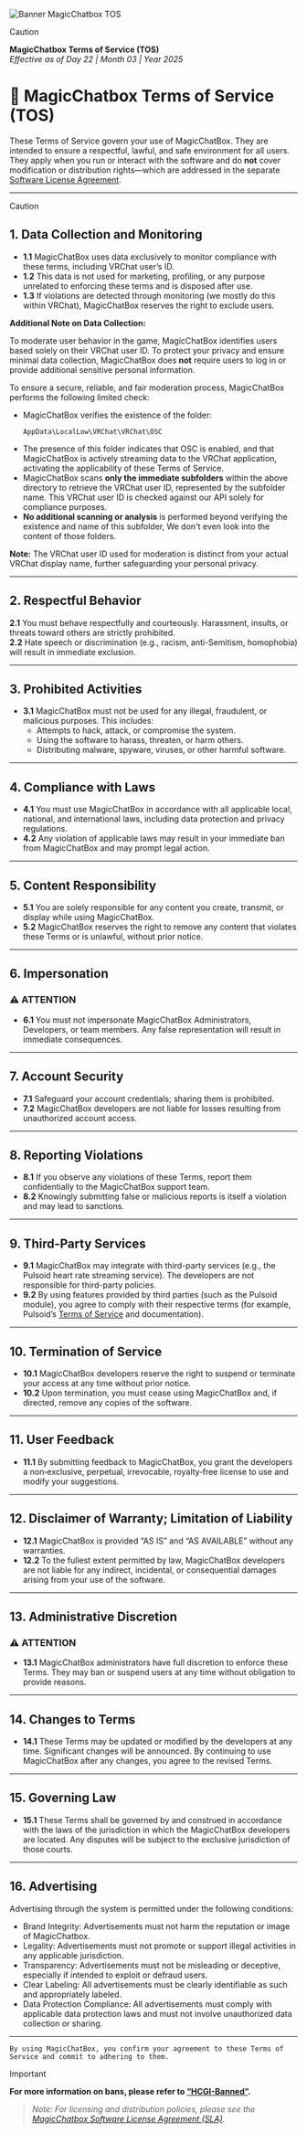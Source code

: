 ![Banner MagicChatbox TOS](https://github.com/user-attachments/assets/7234f0fa-ace3-46c7-af60-860a892e1982)

> [!CAUTION]  
> **MagicChatbox Terms of Service (TOS)**  
> *Effective as of Day 22 | Month 03 | Year 2025*

# 📜 MagicChatbox Terms of Service (TOS)

These Terms of Service govern your use of MagicChatBox. They are intended to ensure a respectful, lawful, and safe environment for all users. They apply when you run or interact with the software and do **not** cover modification or distribution rights—which are addressed in the separate [Software License Agreement](https://github.com/BoiHanny/vrcosc-magicchatbox/edit/master/License.md).

---

> [!CAUTION]
> ## 1. Data Collection and Monitoring
> - **1.1** MagicChatBox uses data exclusively to monitor compliance with these terms, including VRChat user’s ID.  
> - **1.2** This data is not used for marketing, profiling, or any purpose unrelated to enforcing these terms and is disposed after use.  
> - **1.3** If violations are detected through monitoring (we mostly do this within VRChat), MagicChatBox reserves the right to exclude users.
>
> **Additional Note on Data Collection:**
>
> To moderate user behavior in the game, MagicChatBox identifies users based solely on their VRChat user ID. To protect your privacy and ensure minimal data collection, MagicChatBox does **not** require users to log in or provide additional sensitive personal information.
>
> To ensure a secure, reliable, and fair moderation process, MagicChatBox performs the following limited check:
>
> - MagicChatBox verifies the existence of the folder:
>   ```
>   AppData\LocalLow\VRChat\VRChat\OSC
>   ```
> - The presence of this folder indicates that OSC is enabled, and that MagicChatBox is actively streaming data to the VRChat application, activating the applicability of these Terms of Service.
> - MagicChatBox scans **only the immediate subfolders** within the above directory to retrieve the VRChat user ID, represented by the subfolder name. This VRChat user ID is checked against our API solely for compliance purposes.
> - **No additional scanning or analysis** is performed beyond verifying the existence and name of this subfolder, We don't even look into the content of those folders.
>
> **Note:** The VRChat user ID used for moderation is distinct from your actual VRChat display name, further safeguarding your personal privacy.
> 
> ---
> 
> ## 2. Respectful Behavior
>   
> **2.1** You must behave respectfully and courteously. Harassment, insults, or threats toward others are strictly prohibited.  
> **2.2** Hate speech or discrimination (e.g., racism, anti-Semitism, homophobia) will result in immediate exclusion.
> 
> ---
> 
> ## 3. Prohibited Activities
> 
> - **3.1** MagicChatBox must not be used for any illegal, fraudulent, or malicious purposes. This includes:
>   - Attempts to hack, attack, or compromise the system.
>   - Using the software to harass, threaten, or harm others.
>   - Distributing malware, spyware, viruses, or other harmful software.
> 
> ---
> 
> ## 4. Compliance with Laws
> 
> - **4.1** You must use MagicChatBox in accordance with all applicable local, national, and international laws, including data protection and privacy regulations.
> - **4.2** Any violation of applicable laws may result in your immediate ban from MagicChatBox and may prompt legal action.
> 
> ---
> 
> ## 5. Content Responsibility
> 
> - **5.1** You are solely responsible for any content you create, transmit, or display while using MagicChatBox.
> - **5.2** MagicChatBox reserves the right to remove any content that violates these Terms or is unlawful, without prior notice.
> 
> ---
> 
> ## 6. Impersonation
> 
> ### ⚠️ ATTENTION
> - **6.1** You must not impersonate MagicChatBox Administrators, Developers, or team members. Any false representation will result in immediate consequences.
> 
> ---
> 
> ## 7. Account Security
> 
> - **7.1** Safeguard your account credentials; sharing them is prohibited.
> - **7.2** MagicChatBox developers are not liable for losses resulting from unauthorized account access.
> 
> ---
> 
> ## 8. Reporting Violations
> 
> - **8.1** If you observe any violations of these Terms, report them confidentially to the MagicChatBox support team.
> - **8.2** Knowingly submitting false or malicious reports is itself a violation and may lead to sanctions.
> 
> ---
> 
> ## 9. Third-Party Services
> 
> - **9.1** MagicChatBox may integrate with third-party services (e.g., the Pulsoid heart rate streaming service). The developers are not responsible for third-party policies.
> - **9.2** By using features provided by third parties (such as the Pulsoid module), you agree to comply with their respective terms (for example, Pulsoid’s [Terms of Service](https://pulsoid.net/legal) and documentation).
> ---
> 
> ## 10. Termination of Service
> 
> - **10.1** MagicChatBox developers reserve the right to suspend or terminate your access at any time without prior notice.
> - **10.2** Upon termination, you must cease using MagicChatBox and, if directed, remove any copies of the software.
> 
> ---
> 
> ## 11. User Feedback
> 
> - **11.1** By submitting feedback to MagicChatBox, you grant the developers a non‑exclusive, perpetual, irrevocable, royalty‑free license to use and modify your suggestions.
> 
> ---
> 
> ## 12. Disclaimer of Warranty; Limitation of Liability
> 
> - **12.1** MagicChatBox is provided “AS IS” and “AS AVAILABLE” without any warranties.  
> - **12.2** To the fullest extent permitted by law, MagicChatBox developers are not liable for any indirect, incidental, or consequential damages arising from your use of the software.
> 
> ---
> 
> ## 13. Administrative Discretion
> 
> ### ⚠️ ATTENTION  
> - **13.1** MagicChatBox administrators have full discretion to enforce these Terms. They may ban or suspend users at any time without obligation to provide reasons.
> 
> ---
> 
> ## 14. Changes to Terms
> 
> - **14.1** These Terms may be updated or modified by the developers at any time. Significant changes will be announced. By continuing to use MagicChatBox after any changes, you agree to the revised Terms.
> 
> ---
> 
> ## 15. Governing Law
> 
> - **15.1** These Terms shall be governed by and construed in accordance with the laws of the jurisdiction in which the MagicChatBox developers are located. Any disputes will be subject to the exclusive jurisdiction of those courts.
> 
> ---
> ## 16. Advertising
> 
> Advertising through the system is permitted under the following conditions:
> 
> * Brand Integrity: Advertisements must not harm the reputation or image of MagicChatbox.
> * Legality: Advertisements must not promote or support illegal activities in any applicable jurisdiction.
> * Transparency: Advertisements must not be misleading or deceptive, especially if intended to exploit or defraud users.
> * Clear Labeling: All advertisements must be clearly identifiable as such and appropriately labeled.
> * Data Protection Compliance: All advertisements must comply with applicable data protection laws and must not involve unauthorized data collection or sharing.
> ---

``By using MagicChatBox, you confirm your agreement to these Terms of Service and commit to adhering to them.``

> [!IMPORTANT]  
> **For more information on bans, please refer to [“HCGI-Banned”](https://github.com/BoiHanny/vrcosc-magicchatbox/wiki/🛑-HCIG-Banned).**


> *Note: For licensing and distribution policies, please see the [MagicChatbox Software License Agreement (SLA)](https://github.com/BoiHanny/vrcosc-magicchatbox/blob/master/License.md).*
